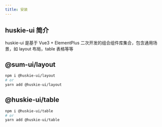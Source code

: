 ```yaml
---
title: 安装
---
```


## huskie-ui 简介

huskie-ui 是基于 Vue3 + ElementPlus 二次开发的组合组件库集合，包含通用场景，如 layout 布局，table 表格等等

## @sum-ui/layout

```bash
npm i @huskie-ui/layout
# or
yarn add @huskie-ui/layout
```

## @huskie-ui/table

```bash
npm i @huskie-ui/table
# or
yarn add @huskie-ui/table
```
